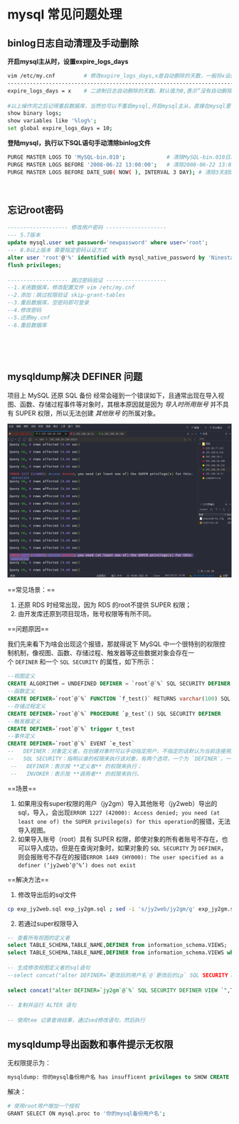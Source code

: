 # mysql 常见问题处理

## binlog日志自动清理及手动删除

**开启mysql主从时，设置expire_logs_days**

```bash
vim /etc/my.cnf         # 修改expire_logs_days,x是自动删除的天数，一般将x设置为短点，如10
--------------------------------------------------------------------------
expire_logs_days = x    # 二进制日志自动删除的天数。默认值为0,表示“没有自动删除”

#以上操作完之后记得重启数据库，当然也可以不重启mysql,开启mysql主从，直接在mysql里设置expire_logs_days
show binary logs; 
show variables like '%log%';
set global expire_logs_days = 10;
```

**登陆mysql，执行以下SQL语句手动清除binlog文件**

```bash
PURGE MASTER LOGS TO 'MySQL-bin.010';             # 清除MySQL-bin.010日志
PURGE MASTER LOGS BEFORE '2008-06-22 13:00:00';   # 清除2008-06-22 13:00:00前binlog日志
PURGE MASTER LOGS BEFORE DATE_SUB( NOW( ), INTERVAL 3 DAY); # 清除3天前binlog日志BEFORE，变量的date自变量可以为’YYYY-MM-DD hh:mm:ss’格式。
```

‍

## 忘记root密码

```sql
------------------- 修改用户密码 -------------------
--- 5.7版本
update mysql.user set password='newpassword' where user='root';
--- 8.0以上版本 需要指定密码认证方式
alter user 'root'@'%' identified with mysql_native_password by 'Ninestar@2021';
flush privileges;

------------------- 跳过密码验证 -------------------
--1.关闭数据库，修改配置文件 vim /etc/my.cnf
--2.添加：跳过权限验证 skip-grant-tables
--3.重启数据库，空密码即可登录
--4.修改密码
--5.还原my.cnf
--6.重启数据库
```

‍

‍

## mysqldump解决 DEFINER 问题

项目上 MySQL 还原 SQL 备份 经常会碰到一个错误如下，且通常出现在导入视图、函数、存储过程事件等对象时，其根本原因就是因为 *导入时所用账号* 并不具有 SUPER 权限，所以无法创建 *其他账号* 的所属对象。

![](assets/image-20221127211042194-20230610173813-o1o1496.png)

==常见场景：==

1. 还原 RDS 时经常出现，因为 RDS 的root不提供 SUPER 权限；
2. 由开发库还原到项目现场，账号权限等有所不同。

==问题原因==

我们先来看下为啥会出现这个报错，那就得说下 MySQL 中一个很特别的权限控制机制，像视图、函数、存储过程、触发器等这些数据对象会存在一个 `DEFINER` 和一个 `SQL SECURITY` 的属性，如下所示：

```sql
--视图定义
CREATE ALGORITHM = UNDEFINED DEFINER = `root`@`%` SQL SECURITY DEFINER VIEW v_test
--函数定义
CREATE DEFINER=`root`@`%` FUNCTION `f_test()` RETURNS varchar(100) SQL SECURITY DEFINER
--存储过程定义
CREATE DEFINER=`root`@`%` PROCEDURE `p_test`() SQL SECURITY DEFINER
--触发器定义
CREATE DEFINER=`root`@`%` trigger t_test 
--事件定义
CREATE DEFINER=`root`@`%` EVENT `e_test`
--   DEFINER：对象定义者，在创建对象时可以手动指定用户，不指定的话默认为当前连接用户；
--   SQL SECURITY：指明以谁的权限来执行该对象，有两个选项，一个为 `DEFINER`，一个为 `INVOKER`，默认情况下系统指定为DEFINER；
 --   DEFINER：表示按 **定义者** 的权限来执行；
 --   INVOKER：表示按 **调用者** 的权限来执行。
```

==场景==

1. 如果用没有super权限的用户（jy2gm）导入其他账号（jy2web）导出的sql，导入，会出现`ERROR 1227 (42000): Access denied; you need (at least one of) the SUPER privilege(s) for this operation`的报错，无法导入视图。
2. 如果导入账号（root）具有 SUPER 权限，即使对象的所有者账号不存在，也可以导入成功，但是在查询对象时，如果对象的 `SQL SECURITY` 为 `DEFINER`，则会报账号不存在的报错`ERROR 1449 (HY000): The user specified as a definer (‘jy2web’@’%’) does not exist`

==解决方法==

1. 修改导出后的sql文件

```bash
cp exp_jy2web.sql exp_jy2gm.sql ; sed -i 's/jy2web/jy2gm/g' exp_jy2gm.sql
```

2. 若通过super权限导入

```sql
-- 查看所有视图的定义者 
select TABLE_SCHEMA,TABLE_NAME,DEFINER from information_schema.VIEWS;
select TABLE_SCHEMA,TABLE_NAME,DEFINER from information_schema.VIEWS where table_schema="jy2gm";

-- 生成修改视图定义者的sql语句
--select concat("alter DEFINER=`更改后的用户名`@`更改后的ip` SQL SECURITY DEFINER VIEW `",TABLE_SCHEMA,"`.",TABLE_NAME," as ",VIEW_DEFINITION,";") from information_schema.VIEWS where DEFINER = '修改前的用户名@修改前的ip';

select concat("alter DEFINER=`jy2gm`@`%` SQL SECURITY DEFINER VIEW `",TABLE_SCHEMA,"`.",TABLE_NAME," as ",VIEW_DEFINITION,";") from information_schema.VIEWS where DEFINER = '@%';

-- 复制并运行 ALTER 语句

-- 使用tee 记录查询结果，通过sed修改语句，然后执行
```

## mysqldump导出函数和事件提示无权限

无权限提示为：

```sql
mysqldump: 你的mysql备份用户名 has insufficent privileges to SHOW CREATE FUNCTION!
```

解决：

```bash
# 使用root用户增加一个授权
GRANT SELECT ON mysql.proc to '你的mysql备份用户名';
```
